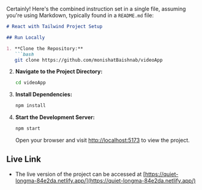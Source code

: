 Certainly! Here's the combined instruction set in a single file, assuming you're using Markdown, typically found in a `README.md` file:

```markdown
# React with Tailwind Project Setup

## Run Locally

1. **Clone the Repository:**
   ```bash
   git clone https://github.com/monishatBaishnab/videoApp
   ```

2. **Navigate to the Project Directory:**
   ```bash
   cd videoApp
   ```

3. **Install Dependencies:**
   ```bash
   npm install
   ```

4. **Start the Development Server:**
   ```bash
   npm start
   ```
   Open your browser and visit [http://localhost:5173](http://localhost:5173) to view the project.

## Live Link

- The live version of the project can be accessed at [https://quiet-longma-84e2da.netlify.app/](https://quiet-longma-84e2da.netlify.app/)
